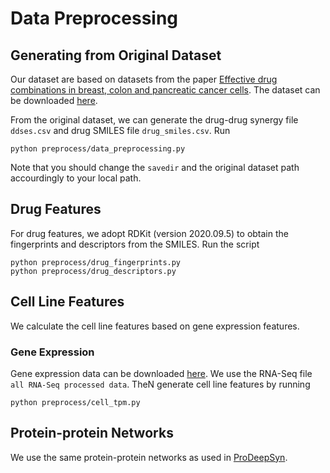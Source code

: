 # Data Preprocessing
## Generating from Original Dataset
Our dataset are based on datasets from the paper [Effective drug combinations in breast, colon and pancreatic cancer cells](https://www.nature.com/articles/s41586-022-04437-2.epdf?sharing_token=KiodKI9Z3HAT6hV7ZpH_ZtRgN0jAjWel9jnR3ZoTv0PUitZPf3xDEjFaijADzqtEPBs0FK0ZLA545ugwbt_5IJf_tStBEKsGx8gnH_FvlNf-8Gj3GRCCTFbtk-iyb5R_BF2YOr_e_Iom7FC1eocZQM9DNDSVJqATv1AQZe4aB6M%3D). The dataset can be downloaded [here](https://gdsc-combinations.depmap.sanger.ac.uk/).

From the original dataset, we can generate the drug-drug synergy file `ddses.csv` and drug SMILES file `drug_smiles.csv`. Run
```
python preprocess/data_preprocessing.py
```
Note that you should change the `savedir` and the original dataset path accourdingly to your local path.

## Drug Features
For drug features, we adopt RDKit (version 2020.09.5) to obtain the fingerprints and descriptors from the SMILES. Run the script
```
python preprocess/drug_fingerprints.py
python preprocess/drug_descriptors.py
```
## Cell Line Features
We calculate the cell line features based on gene expression features.
### Gene Expression
Gene expression data can be downloaded [here](https://cellmodelpassports.sanger.ac.uk/downloads). We use the RNA-Seq file `all RNA-Seq processed data`. TheN generate cell line features by running
```
python preprocess/cell_tpm.py
```

## Protein-protein Networks
We use the same protein-protein networks as used in [ProDeepSyn](https://github.com/TOJSSE-iData/PRODeepSyn).
